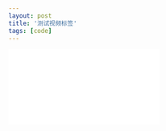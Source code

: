 ```yaml
---
layout: post
title: '测试视频标签'
tags: [code]
---
```


<iframe src="//player.bilibili.com/player.html?aid=2882985&cid=4504650&page=1" scrolling="no" border="0" frameborder="no" framespacing="0" allowfullscreen="true"> </iframe>










